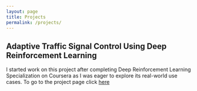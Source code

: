 ```yaml
---
layout: page
title: Projects
permalink: /projects/
---
```


## Adaptive Traffic Signal Control Using Deep Reinforcement Learning  
I started work on this project after completing Deep Reinforcement Learning Specialization on Coursera as I was eager to explore its real-world use cases. To go to the project page click [here](https://ritupande.github.io/DQL-TSC/)
